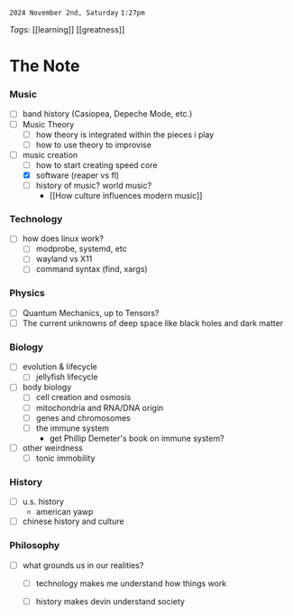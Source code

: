 `2024 November 2nd, Saturday`
`1:27pm`

*Tags*:  [[learning]] [[greatness]]

# The Note

### Music
- [ ] band history (Casiopea, Depeche Mode, etc.)
- [ ] Music Theory
	- [ ] how theory is integrated within the pieces i play
	- [ ] how to use theory to improvise
- [ ] music creation
	- [ ] how to start creating speed core
	- [x] software (reaper vs fl)
	- [ ] history of music? world music?
		- [[How culture influences modern music]]
### Technology
- [ ] how does linux work? 
	- [ ] modprobe, systemd, etc
	- [ ] wayland vs X11
	- [ ] command syntax (find, xargs)
### Physics
- [ ] Quantum Mechanics, up to Tensors?
- [ ] The current unknowns of deep space like black holes and dark matter
### Biology
- [ ] evolution & lifecycle
	- [ ] jellyfish lifecycle
- [ ] body biology
	- [ ] cell creation and osmosis
	- [ ] mitochondria and RNA/DNA origin
	- [ ] genes and chromosomes
	- [ ] the immune system
		- get Phillip Demeter's book on immune system?
- [ ] other weirdness
	- [ ] tonic immobility
### History
- [ ] u.s. history
	- american yawp
- [ ] chinese history and culture
### Philosophy
- [ ] what grounds us in our realities?
	- [ ] technology makes me understand how things work
	- [ ] history makes devin understand society 
	
